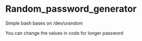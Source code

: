 # Random_password_generator
Simple bash bases on /dev/urandom

You can change the values in code for longer password
